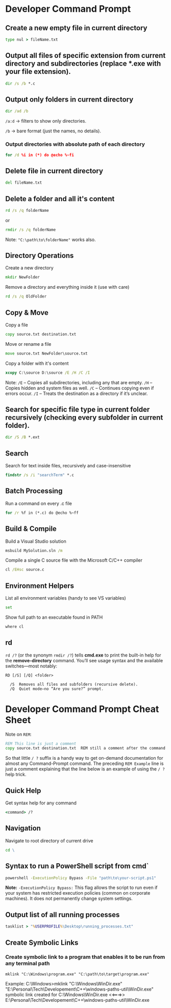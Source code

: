 # Developer Command Prompt

## Create a new empty file in current directory

```cmd
type nul > fileName.txt
```

## Output all files of specific extension from current directory and subdirectories (replace \*.exe with your file extension).

```cmd
dir /s /b *.c
```

## Output only folders in current directory

```cmd
dir /ad /b
```

`/a:d` → filters to show only directories.

`/b` → bare format (just the names, no details).

### Output directories with absolute path of each directory

```cmd
for /d %i in (*) do @echo %~fi
```

## Delete file in current directory

```cmd
del fileName.txt
```

## Delete a folder and all it's content

```cmd
rd /s /q folderName
```

or

```cmd
rmdir /s /q folderName
```

Note: `"C:\path\to\folderName"` works also.

## Directory Operations

Create a new directory

```cmd
mkdir NewFolder
```

Remove a directory and everything inside it (use with care)

```cmd
rd /s /q OldFolder
```

## Copy & Move

Copy a file

```cmd
copy source.txt destination.txt
```

Move or rename a file

```cmd
move source.txt NewFolder\source.txt
```

Copy a folder with it's content

```cmd
xcopy C:\source D:\source /E /H /C /I
```

Note:
`/E` – Copies all subdirectories, including any that are empty.
`/H` – Copies hidden and system files as well.
`/C` – Continues copying even if errors occur.
`/I` – Treats the destination as a directory if it’s unclear.

## Search for specific file type in current folder recursively (checking every subfolder in current folder).

```cmd
dir /S /B *.ext
```

## Search

Search for text inside files, recursively and case-insensitive

```cmd
findstr /s /i "searchTerm" *.c
```

## Batch Processing

Run a command on every .c file

```cmd
for /r %f in (*.c) do @echo %~ff
```

## Build & Compile

Build a Visual Studio solution

```cmd
msbuild MySolution.sln /m
```

Compile a single C source file with the Microsoft C/C++ compiler

```cmd
cl /EHsc source.c
```

## Environment Helpers

List all environment variables (handy to see VS variables)

```cmd
set
```

Show full path to an executable found in PATH

```cmd
where cl
```

## rd

`rd /?` (or the synonym `rmdir /?`) tells **cmd.exe** to print the built-in help for the **remove-directory** command. You’ll see usage syntax and the available switches—most notably:

```
RD [/S] [/Q] <folder>

  /S  Removes all files and subfolders (recursive delete).
  /Q  Quiet mode—no “Are you sure?” prompt.
```

# Developer Command Prompt Cheat Sheet

Note on `REM`:

```cmd
REM This line is just a comment
copy source.txt destination.txt  REM still a comment after the command
```

So that little `/ ?` suffix is a handy way to get on-demand documentation for almost any Command-Prompt command.
The preceding `REM Example` line is just a comment explaining that the line below is an example of using the `/ ?` help trick.

## Quick Help

Get syntax help for any command

```cmd
<command> /?
```

## Navigation

Navigate to root directory of current drive

```cmd
cd \
```

## Syntax to run a PowerShell script from cmd`

```cmd
powershell -ExecutionPolicy Bypass -File "path\to\your-script.ps1"
```

**Note:** `-ExecutionPolicy Bypass:`
This flag allows the script to run even if your system has restricted execution policies (common on corporate machines). It does not permanently change system settings.

## Output list of all running processes

```cmd
tasklist > "%USERPROFILE%\Desktop\running_processes.txt"
```

## Create Symbolic Links

### Create symbolic link to a program that enables it to be run from any terminal path

```
mklink "C:\Windows\program.exe" "C:\path\to\target\program.exe"
```

Example:
C:\Windows>mklink "C:\Windows\WinDir.exe" "E:\Personal\Tech\Developement\C++\windows-paths-util\WinDir.exe"
symbolic link created for C:\Windows\WinDir.exe <<===>> E:\Personal\Tech\Developement\C++\windows-paths-util\WinDir.exe
